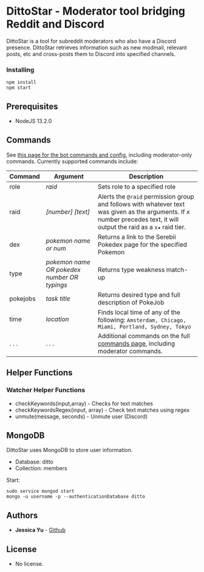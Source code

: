 # DittoStar - Moderator tool bridging Reddit and Discord

DittoStar is a tool for subreddit moderators who also have a Discord presence. DittoStar retrieves information such as new modmail, relevant posts, etc and cross-posts them to Discord into specified channels.

### Installing

    npm install
    npm start

## Prerequisites

* NodeJS 13.2.0

## Commands
See [this page for the bot commands and config](./commands.md), including moderator-only commands. Currently supported commands include: 

| Command | Argument | Description |  
|-|-|-|  
| role | *raid* | Sets role to a specified role |  
| raid | *[number] [text]* | Alerts the `@raid` permission group and follows with whatever text was given as the arguments. If x number precedes text, it will output the raid as a `x★` raid tier. |  
| dex | *pokemon name or num* | Returns a link to the Serebii Pokedex page for the specified Pokemon |   
| type | *pokemon name OR pokedex number OR typings* | Returns type weakness match-up | 
| pokejobs | *task title* | Returns desired type and full description of PokeJob |  
| time | *location* | Finds local time of any of the following: ```Amsterdam, Chicago, Miami, Portland, Sydney, Tokyo``` |  
| . . . | . . . | Additional commands on the full [commands page](./commands.md), including moderator commands. |

## Helper Functions

### Watcher Helper Functions
* checkKeywords(input,array) - Checks for text matches
* checkKeywordsRegex(input, array) - Check text matches using regex
* unmute(message, seconds) - Unmute user (Discord)

## MongoDB
DittoStar uses MongoDB to store user information. 
* Database: ditto
* Collection: members

Start:
```
sudo service mongod start
mongo -u username -p --authenticationDatabase ditto
```

## Authors

* **Jessica Yu** - [Github](https://github.com/jessicayyu)
  
## License
  
* No license.


